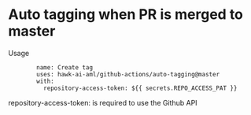 # Auto tagging when PR is merged to master
Usage
```
        name: Create tag
        uses: hawk-ai-aml/github-actions/auto-tagging@master
        with:
          repository-access-token: ${{ secrets.REPO_ACCESS_PAT }}

```

repository-access-token: is required to use the Github API
